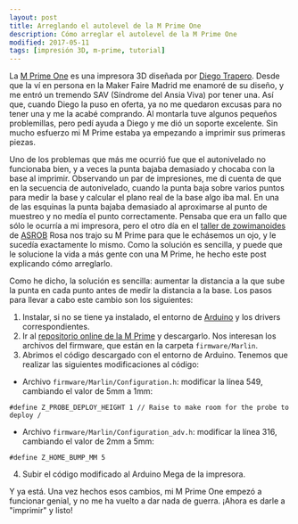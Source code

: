 ```yaml
---
layout: post
title: Arreglando el autolevel de la M Prime One
description: Cómo arreglar el autolevel de la M Prime One
modified: 2017-05-11
tags: [impresión 3D, m-prime, tutorial]
---
```


La [M Prime One](http://mprime.io/) es una impresora 3D diseñada por [Diego Trapero](https://twitter.com/diegotrap). Desde que la ví en persona en la Maker Faire Madrid me enamoré de su diseño, y me entró un tremendo SAV (Síndrome del Ansia Viva) por tener una. Así que, cuando Diego la puso en oferta, ya no me quedaron excusas para no tener una y me la acabé comprando. Al montarla tuve algunos pequeños problemillas, pero pedí ayuda a Diego y me dió un soporte excelente. Sin mucho esfuerzo mi M Prime estaba ya empezando a imprimir sus primeras piezas. 

Uno de los problemas que más me ocurrió fue que el autonivelado no funcionaba bien, y a veces la punta bajaba demasiado y chocaba con la base al imprimir. Observando un par de impresiones, me di cuenta de que en la secuencia de autonivelado, cuando la punta baja sobre varios puntos para medir la base y calcular el plano real de la base algo iba mal. En una de las esquinas la punta bajaba demasiado al aproximarse al punto de muestreo y no medía el punto correctamente. Pensaba que era un fallo que sólo le ocurría a mi impresora, pero el otro día en el [taller de zowimanoides](http://asrob.uc3m.es/index.php/Taller_de_Zowimanoides) de [ASROB](http://asrob.uc3m.es) Rosa nos trajo su M Prime para que le echásemos un ojo, y le sucedía exactamente lo mismo. Como la solución es sencilla, y puede que le solucione la vida a más gente con una M Prime, he hecho este post explicando cómo arreglarlo.

Como he dicho, la solución es sencilla: aumentar la distancia a la que sube la punta en cada punto antes de medir la distancia a la base. Los pasos para llevar a cabo este cambio son los siguientes:

1. Instalar, si no se tiene ya instalado, el entorno de [Arduino](https://www.arduino.cc/en/Main/Software) y los drivers correspondientes.
2. Ir al [repositorio online de la M Prime](https://github.com/M-Prime/M_Prime_One) y descargarlo. Nos interesan los archivos del firmware, que están en la carpeta `firmware/Marlin`.
3. Abrimos el código descargado con el entorno de Arduino. Tenemos que realizar las siguientes modificaciones al código:
  * Archivo `firmware/Marlin/Configuration.h`: modificar la línea 549, cambiando el valor de 5mm a 1mm:
	
   ```
   #define Z_PROBE_DEPLOY_HEIGHT 1 // Raise to make room for the probe to deploy /
   ```
   
  * Archivo `firmware/Marlin/Configuration_adv.h`: modificar la línea 316, cambiando el valor de 2mm a 5mm:
   
   ```
   #define Z_HOME_BUMP_MM 5
   ```
4. Subir el código modificado al Arduino Mega de la impresora.

Y ya está. Una vez hechos esos cambios, mi M Prime One empezó a funcionar genial, y no me ha vuelto a dar nada de guerra. ¡Ahora es darle a "imprimir" y listo!